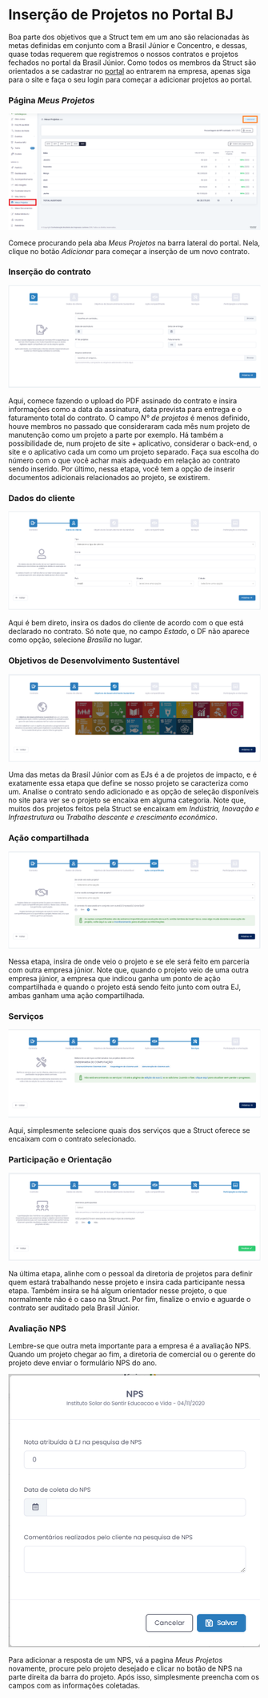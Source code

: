 # Inserção de Projetos no Portal BJ
Boa parte dos objetivos que a Struct tem em um ano são relacionadas às metas definidas em conjunto com a Brasil Júnior e Concentro, e dessas, quase todas requerem que registremos o nossos contratos e projetos fechados no portal da Brasil Júnior.
Como todos os membros da Struct são orientados a se cadastrar no [portal](https://brasiljunior.org.br/) ao entrarem na empresa, apenas siga para o site e faça o seu login para começar a adicionar projetos ao portal.

### Página *Meus Projetos*

![Tela de Meus Projetos](../../imagens/PortalBJ/PortalBJ-MeusProjetos.png)

Comece procurando pela aba *Meus Projetos* na barra lateral do portal. Nela, clique no botão *Adicionar* para começar a inserção de um novo contrato.

### Inserção do contrato

![Tela de inserção de contrato](../../imagens/PortalBJ/PortalBJ-DadosDoProjeto.png)

Aqui, comece fazendo o upload do PDF assinado do contrato e insira informações como a data da assinatura, data prevista para entrega e o faturamento total do contrato.
O campo *N° de projetos* é menos definido, houve membros no passado que consideraram cada mês num projeto de manutenção como um projeto a parte por exemplo. Há também a possibilidade de, num projeto de site + aplicativo, considerar o back-end, o site e o aplicativo cada um como um projeto separado. Faça sua escolha do número com o que você achar mais adequado em relação ao contrato sendo inserido.
Por último, nessa etapa, você tem a opção de inserir documentos adicionais relacionados ao projeto, se existirem.

### Dados do cliente

![Tela de dados do cliente](../../imagens/PortalBJ/PortalBJ-DadosDoCliente.png)

Aqui é bem direto, insira os dados do cliente de acordo com o que está declarado no contrato. Só note que, no campo *Estado*, o DF não aparece como opção, selecione *Brasília* no lugar.

### Objetivos de Desenvolvimento Sustentável

![Tela de ojetivos OBS](../../imagens/PortalBJ/PortalBJ-ObjetivosOBS.png)

Uma das metas da Brasil Júnior com as EJs é a de projetos de impacto, e é exatamente essa etapa que define se nosso projeto se caracteriza como um. 
Analise o contrato sendo adicionado e as opção de seleção disponíveis no site para ver se o projeto se encaixa em alguma categoria. Note que, muitos dos projetos feitos pela Struct se encaixam em *Indústria, Inovação e Infraestrutura* ou *Trabalho descente e crescimento econômico*.

### Ação compartilhada

![Tela de origem do projeto](../../imagens/PortalBJ/PortalBJ-AcaoCompartilhada.png)

Nessa etapa, insira de onde veio o projeto e se ele será feito em parceria com outra empresa júnior.
Note que, quando o projeto veio de uma outra empresa júnior, a empresa que indicou ganha um ponto de ação compartilhada e quando o projeto está sendo feito junto com outra EJ, ambas ganham uma ação compartilhada.

### Serviços

![Tela de serviços](../../imagens/PortalBJ/PortalBJ-Servicos.png)

Aqui, simplesmente selecione quais dos serviços que a Struct oferece se encaixam com o contrato selecionado.

### Participação e Orientação

![Tela de participantes](../../imagens/PortalBJ/PortalBJ-Participacao.png)

Na última etapa, alinhe com o pessoal da diretoria de projetos para definir quem estará trabalhando nesse projeto e insira cada participante nessa etapa. Também insira se há algum orientador nesse projeto, o que normalmente não é o caso na Struct.
Por fim, finalize o envio e aguarde o contrato ser auditado pela Brasil Júnior.

### Avaliação NPS
Lembre-se que outra meta importante para a empresa é a avaliação NPS. Quando um projeto chegar ao fim, a diretoria de comercial ou o gerente do projeto deve enviar o formulário NPS do ano.

![Tela de NPS](../../imagens/PortalBJ/PortalBJ-NPS.png)

Para adicionar a resposta de um NPS, vá a pagina *Meus Projetos* novamente, procure pelo projeto desejado e clicar no botão de NPS na parte direita da barra do projeto. Após isso, simplesmente preencha com os campos com as informações coletadas.